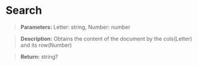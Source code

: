# Search
> **Parameters:** Letter: string, Number: number

> **Description:** Obtains the content of the document by the cols(Letter) and its row(Number)

> **Return:** string?

